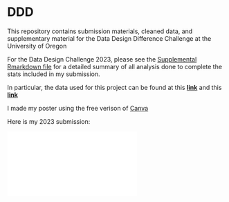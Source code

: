 # DDD
This repository contains submission materials, cleaned data, and supplementary material for the Data Design Difference Challenge at the University of Oregon

For the Data Design Challenge 2023, please see the [Supplemental Rmarkdown file](https://github.com/Jrodriguez216/DDD/blob/main/DDD23/DDDchallenge23_supp.pdf) for a detailed summary of all analysis done to complete the stats included in my submission. 

In particular, the data used for this project can be found at this **[link](https://sustainability.uoregon.edu/about.html#Data)** and this **[link](https://uoregon-my.sharepoint.com/personal/infographics_uoregon_edu/_layouts/15/onedrive.aspx?ga=1&id=%2Fpersonal%2Finfographics%5Fuoregon%5Fedu%2FDocuments%2FEvents%2FGIS%20Day%2FGIS%20Day%202023%2FDDD%20Challenge%20Data%2FSupplied%20Data%20Options%2FSustainability%2FWaste%20to%20Energy%2FLane%20County%20Food%20Waste%20to%20Energy%20Feasibility%20Study%2Epdf&parent=%2Fpersonal%2Finfographics%5Fuoregon%5Fedu%2FDocuments%2FEvents%2FGIS%20Day%2FGIS%20Day%202023%2FDDD%20Challenge%20Data%2FSupplied%20Data%20Options%2FSustainability%2FWaste%20to%20Energy)**

I made my poster using the free verison of [Canva](https://www.canva.cn/en/)

Here is my 2023 submission:

![](./DDD23/DDD2023.pdf)

